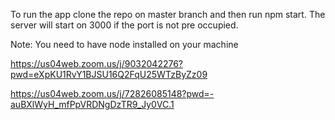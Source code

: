 To run the app clone the repo on master branch and then run npm start. The server will start on 3000 if the port is not pre occupied.

Note: You need to have node installed on your machine

https://us04web.zoom.us/j/9032042276?pwd=eXpKU1RvY1BJSU16Q2FqU25WTzByZz09


https://us04web.zoom.us/j/72826085148?pwd=-auBXlWyH_mfPpVRDNgDzTR9_Jy0VC.1
